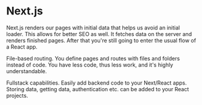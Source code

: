 <h1>Next.js</h1>

Next.js renders our pages with initial data that helps us avoid an initial
loader. This allows for better SEO as well. It fetches data on the server
and renders finished pages. After that you're still going to enter the usual
flow of a React app.

File-based routing. You define pages and routes with files and folders instead
of code. You have less code, thus less work, and it's highly understandable.

Fullstack capabilities. Easily add backend code to your Next/React apps. Storing
data, getting data, authentication etc. can be added to your React projects.